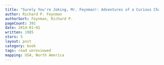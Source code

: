 ```yaml
---
title: "Surely You're Joking, Mr. Feynman!: Adventures of a Curious Character"
author: Richard P. Feynman
authorSort: Feynman, Richard P.
pageCount: 391
date: 2014-01-01
written: 1985
stars: 5
layout: post
category: book
tags: read unreviewed
mapping: USA, North America
---
```

